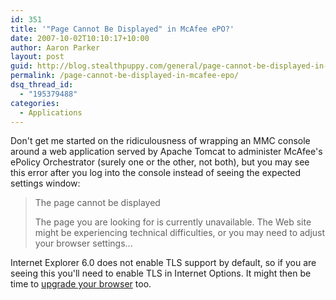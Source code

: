 ```yaml
---
id: 351
title: '"Page Cannot Be Displayed" in McAfee ePO?'
date: 2007-10-02T10:10:17+10:00
author: Aaron Parker
layout: post
guid: http://blog.stealthpuppy.com/general/page-cannot-be-displayed-in-mcafee-epo
permalink: /page-cannot-be-displayed-in-mcafee-epo/
dsq_thread_id:
  - "195379488"
categories:
  - Applications
---
```

Don't get me started on the ridiculousness of wrapping an MMC console around a web application served by Apache Tomcat to administer McAfee's ePolicy Orchestrator (surely one or the other, not both), but you may see this error after you log into the console instead of seeing the expected settings window:

> The page cannot be displayed
> 
> The page you are looking for is currently unavailable. The Web site might be experiencing technical difficulties, or you may need to adjust your browser settings...

Internet Explorer 6.0 does not enable TLS support by default, so if you are seeing this you'll need to enable TLS in Internet Options. It might then be time to [upgrade your browser](http://www.microsoft.com/windows/products/winfamily/ie/default.mspx) too.